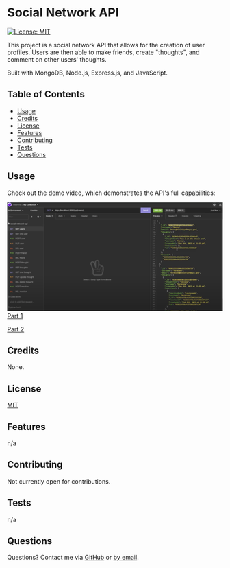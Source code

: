 
  
  # Social Network API

  [![License: MIT](https://img.shields.io/badge/License-MIT-yellow.svg)](https://opensource.org/licenses/MIT)

  This project is a social network API that allows for the creation of user profiles. Users are then able to make friends, create "thoughts", and comment on other users' thoughts.

  Built with MongoDB, Node.js, Express.js, and JavaScript.

  ## Table of Contents
  * [Usage](#usage)
  * [Credits](#credits)
  * [License](#license)
  * [Features](#features)
  * [Contributing](#contributing)
  * [Tests](#tests)
  * [Questions](#questions)


  ## Usage
  Check out the demo video, which demonstrates the API's full capabilities: 
  
  ![blech!](https://github.com/hpurring/social-network-api/blob/main/assets/social-network-screenshot.png)
  [Part 1](https://drive.google.com/file/d/1BL9awgGGavnkaeKaf5BxIFNAE-42jfJm/view?usp=sharing)
  
  [Part 2](https://drive.google.com/file/d/1nC8pnKjeLuRhDCCSWWAIIpN0Bzq74ueB/view?usp=sharing)


  ## Credits
  None.

  ## License 
  [MIT](https://choosealicense.com/licenses/mit/)

  ## Features
  n/a

  ## Contributing
  Not currently open for contributions.

  ## Tests
  n/a

  ## Questions
  Questions? Contact me via [GitHub](https://github.com/hpurring) or [by email](mailto:hilarypurrington@gmail.com).

